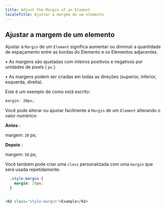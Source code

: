 ```yaml
---
title: Adjust the Margin of an Element
localeTitle: Ajustar a margem de um elemento
---
```

## Ajustar a margem de um elemento

Ajustar a `Margin` de um `Element` significa aumentar ou diminuir a quantidade de espaçamento entre as bordas do Elemento e os Elementos adjacentes.

• As margens são ajustadas com inteiros positivos e negativos por unidades de pixels ( `px` ).

• As margens podem ser criadas em todas as direções (superior, inferior, esquerda, direita).

Este é um exemplo de como está escrito:

```css
margin: 20px; 
```

Você pode alterar ou ajustar facilmente a `Margin` de um `Element` alterando o valor numérico:

**Antes** :

margem: `20` px;

**Depois** :

margem: `50` px;

Você também pode criar uma `class` personalizada com uma `margin` que será usada repetidamente.

```css
  .style-margin { 
    margin: 20px; 
  } 
```

```html

<h2 class="style-margin">Example</h2> 

```